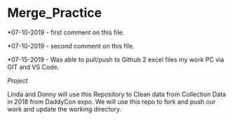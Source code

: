 # Merge_Practice

*07-10-2019 - first comment on this file.

*07-10-2019 - second comment on this file.

*07-15-2019 -  Was able to pull/push to Github 2 excel files my work PC via GIT and VS Code. 




*Project*

Linda and Donny will use this Repository to Clean data from Collection Data in 2018 from DaddyCon expo. We will use this repo to fork and push our work and update the working directory. 
